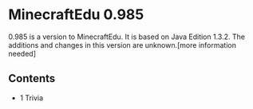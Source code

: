 # MinecraftEdu 0.985
0.985 is a version to MinecraftEdu. It is based on Java Edition 1.3.2. The additions and changes in this version are unknown.[more information needed]

## Contents
- 1 Trivia

